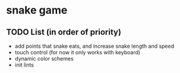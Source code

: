 # snake game

## TODO List (in order of priority)
- add points that snake eats, and increase snake length and speed 
- touch control (for now it only works with keyboard)
- dynamic color schemes
- init lints